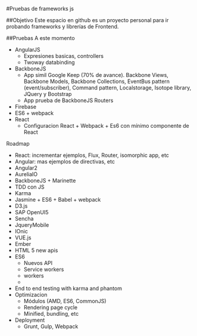 #Pruebas de frameworks js

##Objetivo
Este espacio en github es un proyecto personal para ir probando frameworks y librerías de Frontend.


##Pruebas
A este momento
- AngularJS 
    - Expresiones basicas, controllers
    - Twoway databinding
- BackboneJS
    - App simil Google Keep (70% de avance). Backbone Views, Backbone Models, Backbone Collections, EventBus pattern (event/subscriber), Command pattern, Localstorage, Isotope library, JQuery y Bootstrap
    - App prueba de BackboneJS Routers
- Firebase
- ES6 + webpack
- React
    - Configuracion React + Webpack + Es6 con mínimo componente de React

Roadmap
- React: incrementar ejemplos, Flux, Router, isomorphic app, etc
- Angular: mas ejemplos de directivas, etc
- Angular2
- AureliaIO
- BackboneJS + Marinette
- TDD con JS
- Karma
- Jasmine + ES6 + Babel + webpack
- D3.js
- SAP OpenUI5
- Sencha
- JqueryMobile
- IOnic
- VUE.js
- Ember
- HTML 5 new apis
- ES6
    - Nuevos API
    - Service workers
    - workers
    - 
- End to end testing with karma and phantom
- Optimizacion
    - Módulos (AMD, ES6, CommonJS)
    - Rendering page cycle
    - Minified, bundling, etc
- Deployment
    - Grunt, Gulp, Webpack
